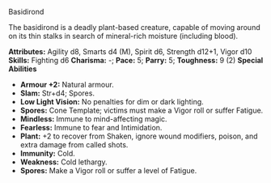 Basidirond

The basidirond is a deadly plant-based creature, capable of moving
around on its thin stalks in search of mineral-rich moisture (including
blood).

**Attributes:** Agility d8, Smarts d4 (M), Spirit d6, Strength d12+1,
Vigor d10
**Skills:** Fighting d6
**Charisma:** -; **Pace:** 5; **Parry:** 5; **Toughness:** 9 (2)
**Special Abilities**
- **Armour +2:** Natural armour.
- **Slam:** Str+d4; Spores.
- **Low Light Vision:** No penalties for dim or dark lighting.
- **Spores:** Cone Template; victims must make a Vigor roll or suffer
Fatigue.
- **Mindless:** Immune to mind-affecting magic.
- **Fearless:** Immune to fear and Intimidation.
- **Plant:** +2 to recover from Shaken, ignore wound modifiers, poison,
and extra damage from called shots.
- **Immunity:** Cold.
- **Weakness:** Cold lethargy.
- **Spores:** Make a Vigor roll or suffer a level of Fatigue.


